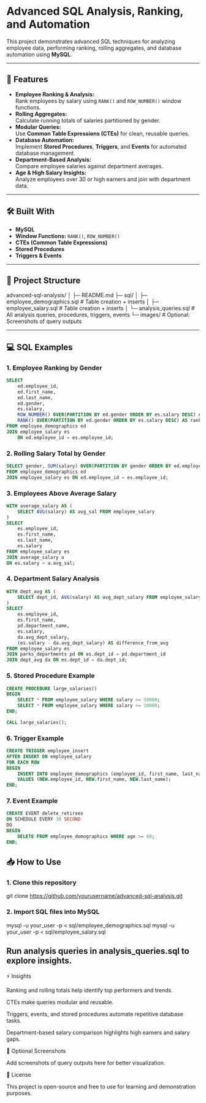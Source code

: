 # Advanced SQL Analysis, Ranking, and Automation

This project demonstrates advanced SQL techniques for analyzing employee data, performing ranking, rolling aggregates, and database automation using **MySQL**.

---

## 🚀 Features

- **Employee Ranking & Analysis:**  
  Rank employees by salary using `RANK()` and `ROW_NUMBER()` window functions.  
- **Rolling Aggregates:**  
  Calculate running totals of salaries partitioned by gender.  
- **Modular Queries:**  
  Use **Common Table Expressions (CTEs)** for clean, reusable queries.  
- **Database Automation:**  
  Implement **Stored Procedures**, **Triggers**, and **Events** for automated database management.  
- **Department-Based Analysis:**  
  Compare employee salaries against department averages.  
- **Age & High Salary Insights:**  
  Analyze employees over 30 or high earners and join with department data.

---

## 🛠 Built With

- **MySQL**
- **Window Functions:** `RANK()`, `ROW_NUMBER()`
- **CTEs (Common Table Expressions)**
- **Stored Procedures**
- **Triggers & Events**

---

## 📂 Project Structure

advanced-sql-analysis/
│
├─ README.md
├─ sql/
│ ├─ employee_demographics.sql # Table creation + inserts
│ ├─ employee_salary.sql # Table creation + inserts
│ └─ analysis_queries.sql # All analysis queries, procedures, triggers, events
└─ images/ # Optional: Screenshots of query outputs

---

## 💻 SQL Examples

### 1. Employee Ranking by Gender

```sql
SELECT 
    ed.employee_id, 
    ed.first_name, 
    ed.last_name, 
    ed.gender,
    es.salary,
    ROW_NUMBER() OVER(PARTITION BY ed.gender ORDER BY es.salary DESC) AS row_num,
    RANK() OVER(PARTITION BY ed.gender ORDER BY es.salary DESC) AS rank_num
FROM employee_demographics ed
JOIN employee_salary es 
    ON ed.employee_id = es.employee_id;
```

### 2. Rolling Salary Total by Gender

```sql
SELECT gender, SUM(salary) OVER(PARTITION BY gender ORDER BY ed.employee_id) AS Rolling_Total 
FROM employee_demographics ed
JOIN employee_salary es ON ed.employee_id = es.employee_id;
```

### 3. Employees Above Average Salary

```sql
WITH average_salary AS (
    SELECT AVG(salary) AS avg_sal FROM employee_salary
)
SELECT 
    es.employee_id, 
    es.first_name, 
    es.last_name, 
    es.salary 
FROM employee_salary es 
JOIN average_salary a 
ON es.salary > a.avg_sal;
```

### 4. Department Salary Analysis

```sql
WITH dept_avg AS (
    SELECT dept_id, AVG(salary) AS avg_dept_salary FROM employee_salary GROUP BY dept_id
)
SELECT 
    es.employee_id,
    es.first_name,
    pd.department_name,
    es.salary,
    da.avg_dept_salary,
    (es.salary - da.avg_dept_salary) AS difference_from_avg
FROM employee_salary es 
JOIN parks_departments pd ON es.dept_id = pd.department_id
JOIN dept_avg da ON es.dept_id = da.dept_id;
```

### 5. Stored Procedure Example

```sql
CREATE PROCEDURE large_salaries()
BEGIN
    SELECT * FROM employee_salary WHERE salary >= 50000;
    SELECT * FROM employee_salary WHERE salary >= 10000;  
END;

CALL large_salaries();
```

### 6. Trigger Example

```sql
CREATE TRIGGER employee_insert
AFTER INSERT ON employee_salary
FOR EACH ROW 
BEGIN
    INSERT INTO employee_demographics (employee_id, first_name, last_name) 
    VALUES (NEW.employee_id, NEW.first_name, NEW.last_name);
END;
```

### 7. Event Example

```sql
CREATE EVENT delete_retirees
ON SCHEDULE EVERY 30 SECOND
DO 
BEGIN
    DELETE FROM employee_demographics WHERE age >= 60;
END;
```

## 📥 How to Use

### 1. Clone this repository

git clone https://github.com/yourusername/advanced-sql-analysis.git


### 2. Import SQL files into MySQL

mysql -u your_user -p < sql/employee_demographics.sql
mysql -u your_user -p < sql/employee_salary.sql

## Run analysis queries in analysis_queries.sql to explore insights.


⚡ Insights

Ranking and rolling totals help identify top performers and trends.

CTEs make queries modular and reusable.

Triggers, events, and stored procedures automate repetitive database tasks.

Department-based salary comparison highlights high earners and salary gaps.

📸 Optional Screenshots

Add screenshots of query outputs here for better visualization.

🔖 License

This project is open-source and free to use for learning and demonstration purposes.

